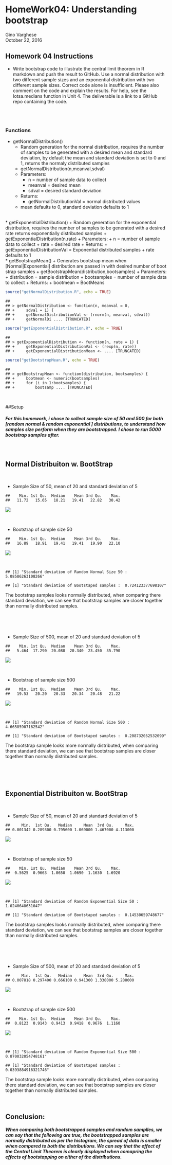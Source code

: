 # HomeWork04: Understanding bootstrap
Gino Varghese  
October 22, 2016  



## Homework 04 Instructions      
* Write bootstrap code to illustrate the central limit theorem in R markdown and push the result to GitHub. Use a normal distribution with two different sample sizes and an exponential distribution with two different sample sizes. Correct code alone is insufficient. Please also comment on the code and explain the results. For help, see the lotsa.medians function in Unit 4. The deliverable is a link to a GitHub repo containing the code.           

<br>
<br>

### Functions        

* getNormalDistribution()         
    + Random generation for the normal distribution, requires the number of samples to be generated with a desired mean and standard deviation, by default the mean and standard deviation is set to 0 and 1, returns the normaly distributed samples   
    + getNormalDistribution(n,meanval,sdval)   
    + Parameters:      
        + n = number of sample data to collect      
        + meanval = desired mean     
        + sdval = desired standard deviation   
    + Returns:    
        + getNormalDistributionVal = normal distributed values
    + mean defaults to 0, standard deviation defaults to 1    
<br>
* getExponentialDistribution()         
    + Random generation for the exponential distribution, requires the number of samples to be generated with a desired rate returns exponentially distributed samples      
    + getExponentialDistribution(n,rate)   
    + Parameters:      
        + n = number of sample data to collect      
        + rate = desired rate     
    + Returns:    
        + getExponentialDistributionVal = Exponential distributed samples      
    + rate defaults to 1           
<br>
* getBootstrapMean()            
    + Generates bootstrap mean when [Normal|Exponential] distribution are passed in with desired number of boot strap samples           
    + getBootstrapMean(distribution,bootsamples)          
    + Parameters:        
        + distribution = sample distribution               
        + bootsamples = number of sample data to collect     
    + Returns:    
        + bootmean = BootMeans      
<br>


```r
source("getNormalDistribution.R", echo = TRUE)
```

```
## 
## > getNormalDistribution <- function(n, meanval = 0, 
## +     sdval = 1) {
## +     getNormalDistributionVal <- (rnorm(n, meanval, sdval))
## +     getNormalDi .... [TRUNCATED]
```

```r
source("getExponentialDistribution.R", echo = TRUE)
```

```
## 
## > getExponentialDistribution <- function(n, rate = 1) {
## +     getExponentialDistributionVal <- (rexp(n, rate))
## +     getExponentialDistributionMean <- .... [TRUNCATED]
```

```r
source("getBootstrapMean.R", echo = TRUE)
```

```
## 
## > getBootstrapMean <- function(distribution, bootsamples) {
## +     bootmean <- numeric(bootsamples)
## +     for (i in 1:bootsamples) {
## +         bootsamp .... [TRUNCATED]
```

<br>        

##Setup
##### For this homework, i chose to collect sample size of 50 and 500 for both [random normal & random exponential ] distributions, to understand how samples size perform when they are bootstrapped. I chose to run 5000 bootstrap samples after.     
<br>    

## Normal Distribuiton w. BootStrap 
<br>

* Sample Size of 50, mean of 20 and standard deviation of 5

```
##    Min. 1st Qu.  Median    Mean 3rd Qu.    Max. 
##   11.72   15.65   18.21   19.41   22.82   30.42
```

![](HomeWork04_files/figure-html/nds50-1.png)<!-- -->
                         
                         
                         
<br>      

* Bootstrap of sample size 50

```
##    Min. 1st Qu.  Median    Mean 3rd Qu.    Max. 
##   16.89   18.91   19.41   19.41   19.90   22.10
```

![](HomeWork04_files/figure-html/bnds50-1.png)<!-- -->

<br>

```
## [1] "Standard deviation of Random Normal Size 50 :  5.08586263108266"
```

```
## [1] "Standard deviation of Bootstaped samples :  0.724123377698107"
```
The bootstrap samples looks normally distributed, when comparing there standard deviation, we can see that bootstrap samples are closer together than normally distributed samples.

<br>
<br>
<br>

* Sample Size of 500, mean of 20 and standard deviation of 5

```
##    Min. 1st Qu.  Median    Mean 3rd Qu.    Max. 
##   5.464  17.290  20.080  20.340  23.450  35.790
```

![](HomeWork04_files/figure-html/nds500-1.png)<!-- -->

<br>      

* Bootstrap of sample size 500

```
##    Min. 1st Qu.  Median    Mean 3rd Qu.    Max. 
##   19.53   20.20   20.33   20.34   20.48   21.22
```

![](HomeWork04_files/figure-html/bnds500-1.png)<!-- -->

<br>

```
## [1] "Standard deviation of Random Normal Size 500 :  4.66585907162542"
```

```
## [1] "Standard deviation of Bootstaped samples :  0.208732052532099"
```
The bootstrap sample looks more normally distributed, when comparing there standard deviation, we can see that bootstrap samples are closer together than normally distributed samples.     

<br>
<br>
<br>


## Exponential Distribuiton w. BootStrap 
<br>

* Sample Size of 50, mean of 20 and standard deviation of 5

```
##     Min.  1st Qu.   Median     Mean  3rd Qu.     Max. 
## 0.001342 0.289300 0.795600 1.069000 1.467000 4.113000
```

![](HomeWork04_files/figure-html/eds50-1.png)<!-- -->
                         
                         
                         
<br>      

* Bootstrap of sample size 50

```
##    Min. 1st Qu.  Median    Mean 3rd Qu.    Max. 
##  0.5625  0.9663  1.0650  1.0690  1.1630  1.6920
```

![](HomeWork04_files/figure-html/beds50-1.png)<!-- -->

<br>

```
## [1] "Standard deviation of Random Exponential Size 50 :  1.0240648631047"
```

```
## [1] "Standard deviation of Bootstaped samples :  0.14530659748677"
```
The bootstrap samples looks normally distributed, when comparing there standard deviation, we can see that bootstrap samples are closer together than normally distributed samples.

<br>
<br>
<br>

* Sample Size of 500, mean of 20 and standard deviation of 5

```
##     Min.  1st Qu.   Median     Mean  3rd Qu.     Max. 
## 0.007818 0.297400 0.666100 0.941300 1.338000 5.288000
```

![](HomeWork04_files/figure-html/eds500-1.png)<!-- -->

<br>      

* Bootstrap of sample size 500

```
##    Min. 1st Qu.  Median    Mean 3rd Qu.    Max. 
##  0.8123  0.9143  0.9413  0.9418  0.9676  1.1160
```

![](HomeWork04_files/figure-html/beds500-1.png)<!-- -->

<br>

```
## [1] "Standard deviation of Random Exponential Size 500 :  0.870032054748161"
```

```
## [1] "Standard deviation of Bootstaped samples :  0.0393884916321746"
```
The bootstrap sample looks more normally distributed, when comparing there standard deviation, we can see that bootstrap samples are closer together than normally distributed samples.         

<br>

## Conclusion:
##### When comparing both bootstrapped samples and random samplles, we can say that the following are true, the bootstrapped samples are normally distributed as per the histogram, the spread of data is smaller when compared to both the distributions. We can say that the effect of the Central Limit Theorem is clearly displayed when comapring the effects of bootstapping on either of the distributions.


